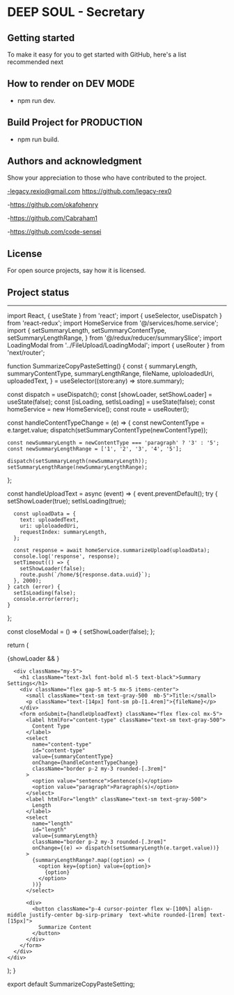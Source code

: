 # DEEP SOUL - Secretary



## Getting started

To make it easy for you to get started with GitHub, here's a list recommended next 

## How to render on DEV MODE

- npm run dev.

## Build Project for PRODUCTION 

- npm run build.


## Authors and acknowledgment
Show your appreciation to those who have contributed to the project.

-legacy.rexio@gmail.com
https://github.com/legacy-rex0

-https://github.com/okafohenry

-https://github.com/Cabraham1

-https://github.com/code-sensei


## License
For open source projects, say how it is licensed.

## Project status
---------



import React, { useState } from 'react';
import { useSelector, useDispatch } from 'react-redux';
import HomeService from '@/services/home.service';
import {
  setSummaryLength,
  setSummaryContentType,
  setSummaryLengthRange,
} from '@/redux/reducer/summarySlice';
import LoadingModal from '../FileUpload/LoadingModal';
import { useRouter } from 'next/router';

function SummarizeCopyPasteSetting() {
  const {
    summaryLength,
    summaryContentType,
    summaryLengthRange,
    fileName,
    uploloadedUri,
    uploadedText,
  } = useSelector((store:any) => store.summary);

  const dispatch = useDispatch();
  const [showLoader, setShowLoader] = useState(false);
  const [isLoading, setIsLoading] = useState(false);
  const homeService = new HomeService();
  const route = useRouter();

  const handleContentTypeChange = (e) => {
    const newContentType = e.target.value;
    dispatch(setSummaryContentType(newContentType));

    const newSummaryLength = newContentType === 'paragraph' ? '3' : '5';
    const newSummaryLengthRange = ['1', '2', '3', '4', '5'];

    dispatch(setSummaryLength(newSummaryLength));
    setSummaryLengthRange(newSummaryLengthRange);
  };

  const handleUploadText = async (event) => {
    event.preventDefault();
    try {
      setShowLoader(true);
      setIsLoading(true);

      const uploadData = {
        text: uploadedText,
        uri: uploloadedUri,
        requestIndex: summaryLength,
      };

      const response = await homeService.summarizeUpload(uploadData);
      console.log('response', response);
      setTimeout(() => {
        setShowLoader(false);
        route.push(`/home/${response.data.uuid}`);
      }, 2000);
    } catch (error) {
      setIsLoading(false);
      console.error(error);
    }
  };

  const closeModal = () => {
    setShowLoader(false);
  };

  return (
    <div>
      {showLoader && <LoadingModal closeModal={closeModal} formData={fileName} />}

      <div className="my-5">
        <h1 className="text-3xl font-bold ml-5 text-black">Summary Settings</h1>
        <div className="flex gap-5 mt-5 mx-5 items-center">
          <small className="text-sm text-gray-500  mb-5">Title:</small>
          <p className="text-[14px] font-sm pb-[1.4rem]">{fileName}</p>
        </div>
        <form onSubmit={handleUploadText} className="flex flex-col mx-5">
          <label htmlFor="content-type" className="text-sm text-gray-500">
            Content Type
          </label>
          <select
            name="content-type"
            id="content-type"
            value={summaryContentType}
            onChange={handleContentTypeChange}
            className="border p-2 my-3 rounded-[.3rem]"
          >
            <option value="sentence">Sentence(s)</option>
            <option value="paragraph">Paragraph(s)</option>
          </select>
          <label htmlFor="length" className="text-sm text-gray-500">
            Length
          </label>
          <select
            name="length"
            id="length"
            value={summaryLength}
            className="border p-2 my-3 rounded-[.3rem]"
            onChange={(e) => dispatch(setSummaryLength(e.target.value))}
          >
            {summaryLengthRange?.map((option) => (
              <option key={option} value={option}>
                {option}
              </option>
            ))}
          </select>

          <div>
            <button className="p-4 cursor-pointer flex w-[100%] align-middle justify-center bg-sirp-primary  text-white rounded-[1rem] text-[15px]">
              Summarize Content
            </button>
          </div>
        </form>
      </div>
    </div>
  );
}

export default SummarizeCopyPasteSetting;
